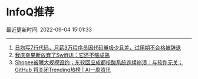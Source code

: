 # InfoQ推荐

最近更新时间: 2022-09-04 15:01:33

--- 
1. [日均写7行代码，月薪3万程序员因代码量极少且差，试用期不合格被辞退](https://www.infoq.cn/article/e3AlIJAvAGbCbEFlGqhY) 
2. [我庆幸果断放弃了SwiftUI：它还不够成熟](https://www.infoq.cn/article/V8U4t2ubMVrEBzyzl8ed) 
3. [Shopee被曝大规模毁约；东软回应成都核酸系统连续崩溃：与软件无关；GitHub 将关闭Trending热榜 | AI一周资讯](https://www.infoq.cn/article/A9S2fgAsLa7js9L6q1gX) 
